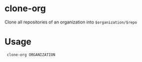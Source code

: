 # clone-org

Clone all repositories of an organization into `$organization/$repo`

# Usage

```sh
 clone-org ORGANIZATION
```
